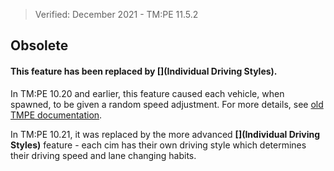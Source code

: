 > Verified: December 2021 - TM:PE 11.5.2

## Obsolete

#### This feature has been replaced by [](Individual Driving Styles).

In TM:PE 10.20 and earlier, this feature caused each vehicle, when spawned, to be given a random speed adjustment. For more details, see [old TMPE documentation](https://tmpe.viathinksoft.com/wiki/index.php?title=Realistic_speeds).

In TM:PE 10.21, it was replaced by the more advanced **[](Individual Driving Styles)** feature - each cim has their own driving style which determines their driving speed and lane changing habits.